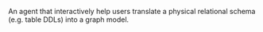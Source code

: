 
An agent that interactively help users translate a physical relational schema (e.g. table DDLs) into a graph model.
